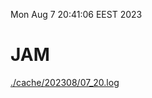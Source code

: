 Mon Aug  7 20:41:06 EEST 2023
# JAM
<a href='./cache/202308/07_20.log'>./cache/202308/07_20.log</a>
